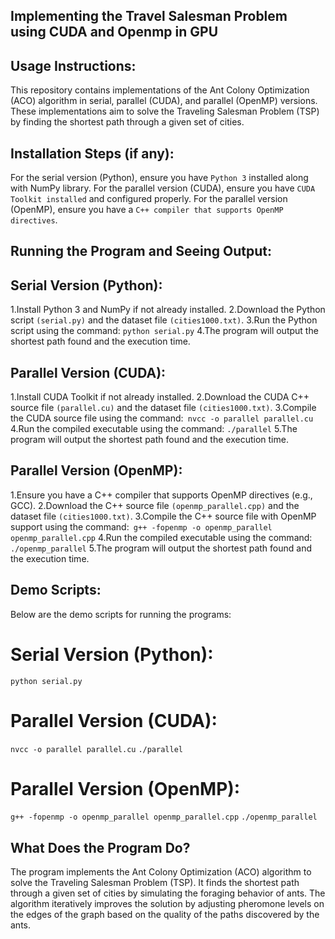 ## Implementing the Travel Salesman Problem using CUDA and Openmp in GPU

## Usage Instructions:

This repository contains implementations of the Ant Colony Optimization (ACO) algorithm in serial, parallel (CUDA), 
and parallel (OpenMP) versions. These implementations aim to solve the Traveling Salesman Problem (TSP) by finding 
the shortest path through a given set of cities.


## Installation Steps (if any):
For the serial version (Python), ensure you have `Python 3` installed along with NumPy library.
For the parallel version (CUDA), ensure you have ``CUDA Toolkit installed`` and configured properly.
For the parallel version (OpenMP), ensure you have a ``C++ compiler that supports OpenMP directives``.


## Running the Program and Seeing Output:

## Serial Version (Python):
1.Install Python 3 and NumPy if not already installed.
2.Download the Python script `(serial.py)` and the dataset file `(cities1000.txt)`.
3.Run the Python script using the command: `python serial.py`
4.The program will output the shortest path found and the execution time.

## Parallel Version (CUDA):
1.Install CUDA Toolkit if not already installed.
2.Download the CUDA C++ source file `(parallel.cu)` and the dataset file `(cities1000.txt)`.
3.Compile the CUDA source file using the command:` nvcc -o parallel parallel.cu`
4.Run the compiled executable using the command: `./parallel`
5.The program will output the shortest path found and the execution time.

## Parallel Version (OpenMP):
1.Ensure you have a C++ compiler that supports OpenMP directives (e.g., GCC).
2.Download the C++ source file `(openmp_parallel.cpp)` and the dataset file `(cities1000.txt)`.
3.Compile the C++ source file with OpenMP support using the command:`` g++ -fopenmp -o openmp_parallel openmp_parallel.cpp``
4.Run the compiled executable using the command:`` ./openmp_parallel``
5.The program will output the shortest path found and the execution time.


## Demo Scripts:
Below are the demo scripts for running the programs:

# Serial Version (Python):

``python serial.py``

# Parallel Version (CUDA):

``nvcc -o parallel parallel.cu``
``./parallel``

# Parallel Version (OpenMP):

``g++ -fopenmp -o openmp_parallel openmp_parallel.cpp``
``./openmp_parallel``


## What Does the Program Do?
The program implements the Ant Colony Optimization (ACO) algorithm to solve the Traveling Salesman Problem (TSP). 
It finds the shortest path through a given set of cities by simulating the foraging behavior of ants.
The algorithm iteratively improves the solution by adjusting pheromone levels on the edges of the graph based 
on the quality of the paths discovered by the ants.